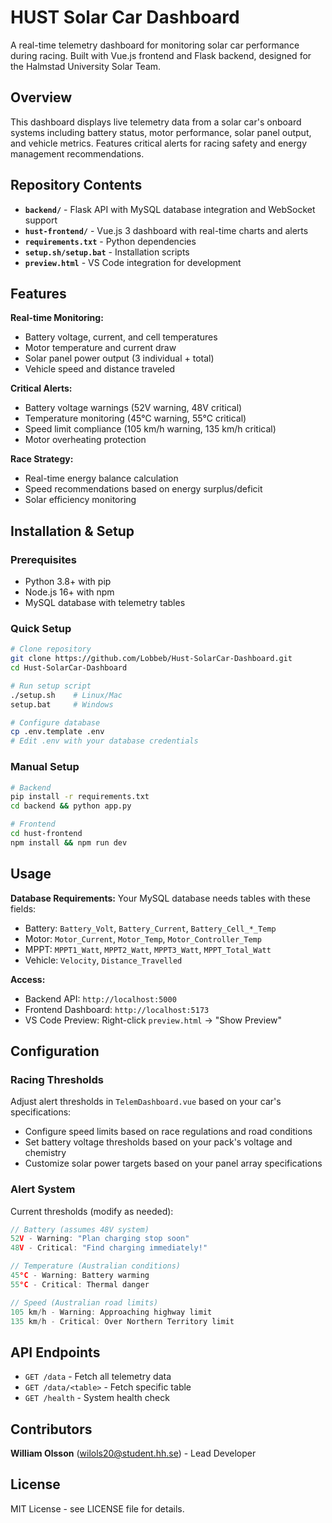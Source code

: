 # HUST Solar Car Dashboard

A real-time telemetry dashboard for monitoring solar car performance during racing. Built with Vue.js frontend and Flask backend, designed for the Halmstad University Solar Team.

## Overview

This dashboard displays live telemetry data from a solar car's onboard systems including battery status, motor performance, solar panel output, and vehicle metrics. Features critical alerts for racing safety and energy management recommendations.

## Repository Contents

- **`backend/`** - Flask API with MySQL database integration and WebSocket support
- **`hust-frontend/`** - Vue.js 3 dashboard with real-time charts and alerts  
- **`requirements.txt`** - Python dependencies
- **`setup.sh/setup.bat`** - Installation scripts
- **`preview.html`** - VS Code integration for development

## Features

**Real-time Monitoring:**
- Battery voltage, current, and cell temperatures
- Motor temperature and current draw
- Solar panel power output (3 individual + total)
- Vehicle speed and distance traveled

**Critical Alerts:**
- Battery voltage warnings (52V warning, 48V critical)
- Temperature monitoring (45°C warning, 55°C critical)
- Speed limit compliance (105 km/h warning, 135 km/h critical)
- Motor overheating protection

**Race Strategy:**
- Real-time energy balance calculation
- Speed recommendations based on energy surplus/deficit
- Solar efficiency monitoring

## Installation & Setup

### Prerequisites
- Python 3.8+ with pip
- Node.js 16+ with npm  
- MySQL database with telemetry tables

### Quick Setup
```bash
# Clone repository
git clone https://github.com/Lobbeb/Hust-SolarCar-Dashboard.git
cd Hust-SolarCar-Dashboard

# Run setup script
./setup.sh    # Linux/Mac
setup.bat     # Windows

# Configure database
cp .env.template .env
# Edit .env with your database credentials
```

### Manual Setup
```bash
# Backend
pip install -r requirements.txt
cd backend && python app.py

# Frontend  
cd hust-frontend
npm install && npm run dev
```

## Usage

**Database Requirements:**
Your MySQL database needs tables with these fields:
- Battery: `Battery_Volt`, `Battery_Current`, `Battery_Cell_*_Temp`
- Motor: `Motor_Current`, `Motor_Temp`, `Motor_Controller_Temp`  
- MPPT: `MPPT1_Watt`, `MPPT2_Watt`, `MPPT3_Watt`, `MPPT_Total_Watt`
- Vehicle: `Velocity`, `Distance_Travelled`

**Access:**
- Backend API: `http://localhost:5000`
- Frontend Dashboard: `http://localhost:5173`
- VS Code Preview: Right-click `preview.html` → "Show Preview"

## Configuration

### Racing Thresholds
Adjust alert thresholds in `TelemDashboard.vue` based on your car's specifications:
- Configure speed limits based on race regulations and road conditions
- Set battery voltage thresholds based on your pack's voltage and chemistry
- Customize solar power targets based on your panel array specifications

### Alert System
Current thresholds (modify as needed):
```javascript
// Battery (assumes 48V system)
52V - Warning: "Plan charging stop soon"  
48V - Critical: "Find charging immediately!"

// Temperature (Australian conditions)
45°C - Warning: Battery warming
55°C - Critical: Thermal danger

// Speed (Australian road limits)  
105 km/h - Warning: Approaching highway limit
135 km/h - Critical: Over Northern Territory limit
```

## API Endpoints

- `GET /data` - Fetch all telemetry data
- `GET /data/<table>` - Fetch specific table  
- `GET /health` - System health check

## Contributors

**William Olsson** ([wilols20@student.hh.se](mailto:wilols20@student.hh.se)) - Lead Developer

## License

MIT License - see LICENSE file for details.

